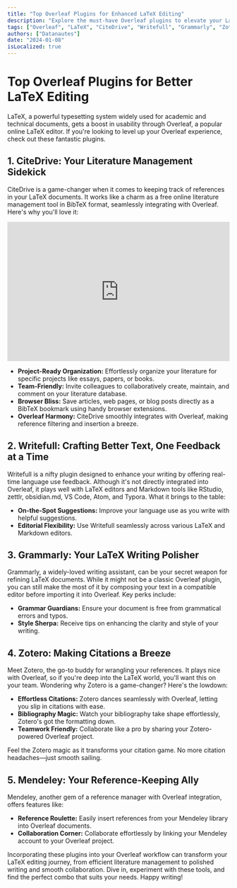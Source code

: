 ```yaml
---
title: "Top Overleaf Plugins for Enhanced LaTeX Editing"
description: "Explore the must-have Overleaf plugins to elevate your LaTeX editing experience. From comprehensive literature management with CiteDrive to refined writing using Writefull, discover the tools that will streamline your workflow."
tags: ["Overleaf", "LaTeX", "CiteDrive", "Writefull", "Grammarly", "Zotero", "Mendeley"]
authors: ["Datanautes"]
date: "2024-01-08"
isLocalized: true
---
```


# Top Overleaf Plugins for Better LaTeX Editing

LaTeX, a powerful typesetting system widely used for academic and technical documents, gets a boost in usability through Overleaf, a popular online LaTeX editor. If you're looking to level up your Overleaf experience, check out these fantastic plugins.

## 1. CiteDrive: Your Literature Management Sidekick

CiteDrive is a game-changer when it comes to keeping track of references in your LaTeX documents. It works like a charm as a free online literature management tool in BibTeX format, seamlessly integrating with Overleaf. Here's why you'll love it:

<iframe width="100%" height="315" src="https://www.youtube.com/embed/bHD94qM0vyg?si=5QCelGCRdSkYWyDk" title="YouTube video player" frameborder="0" allow="accelerometer; autoplay; clipboard-write; encrypted-media; gyroscope; picture-in-picture; web-share" allowfullscreen></iframe>

- **Project-Ready Organization:** Effortlessly organize your literature for specific projects like essays, papers, or books.
- **Team-Friendly:** Invite colleagues to collaboratively create, maintain, and comment on your literature database.
- **Browser Bliss:** Save articles, web pages, or blog posts directly as a BibTeX bookmark using handy browser extensions.
- **Overleaf Harmony:** CiteDrive smoothly integrates with Overleaf, making reference filtering and insertion a breeze.

## 2. Writefull: Crafting Better Text, One Feedback at a Time

Writefull is a nifty plugin designed to enhance your writing by offering real-time language use feedback. Although it's not directly integrated into Overleaf, it plays well with LaTeX editors and Markdown tools like RStudio, zettlr, obsidian.md, VS Code, Atom, and Typora. What it brings to the table:

- **On-the-Spot Suggestions:** Improve your language use as you write with helpful suggestions.
- **Editorial Flexibility:** Use Writefull seamlessly across various LaTeX and Markdown editors.

## 3. Grammarly: Your LaTeX Writing Polisher

Grammarly, a widely-loved writing assistant, can be your secret weapon for refining LaTeX documents. While it might not be a classic Overleaf plugin, you can still make the most of it by composing your text in a compatible editor before importing it into Overleaf. Key perks include:

- **Grammar Guardians:** Ensure your document is free from grammatical errors and typos.
- **Style Sherpa:** Receive tips on enhancing the clarity and style of your writing.

## 4. Zotero: Making Citations a Breeze

Meet Zotero, the go-to buddy for wrangling your references. It plays nice with Overleaf, so if you're deep into the LaTeX world, you'll want this on your team. Wondering why Zotero is a game-changer? Here's the lowdown:

- **Effortless Citations:** Zotero dances seamlessly with Overleaf, letting you slip in citations with ease.
- **Bibliography Magic:** Watch your bibliography take shape effortlessly, Zotero's got the formatting down.
- **Teamwork Friendly:** Collaborate like a pro by sharing your Zotero-powered Overleaf project.

Feel the Zotero magic as it transforms your citation game. No more citation headaches—just smooth sailing.

## 5. Mendeley: Your Reference-Keeping Ally

Mendeley, another gem of a reference manager with Overleaf integration, offers features like:

- **Reference Roulette:** Easily insert references from your Mendeley library into Overleaf documents.
- **Collaboration Corner:** Collaborate effortlessly by linking your Mendeley account to your Overleaf project.

Incorporating these plugins into your Overleaf workflow can transform your LaTeX editing journey, from efficient literature management to polished writing and smooth collaboration. Dive in, experiment with these tools, and find the perfect combo that suits your needs. Happy writing!